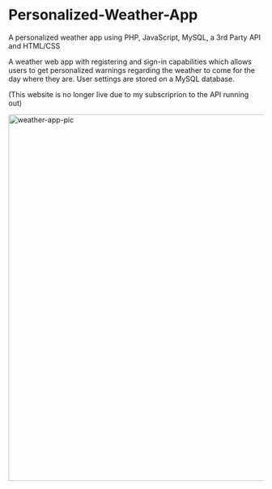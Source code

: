 # Personalized-Weather-App
A personalized weather app using PHP, JavaScript, MySQL, a 3rd Party API and HTML/CSS


A weather web app with registering and sign-in capabilities which allows users to get personalized warnings regarding the weather 
to come for the day where they are. User settings are stored on a MySQL database.

(This website is no longer live due to my subscriprion to the API running out)

<img width="724" alt="weather-app-pic" src="https://user-images.githubusercontent.com/114985386/213412480-a26da8c8-1e3f-45e9-ad28-0b6285651855.png">
